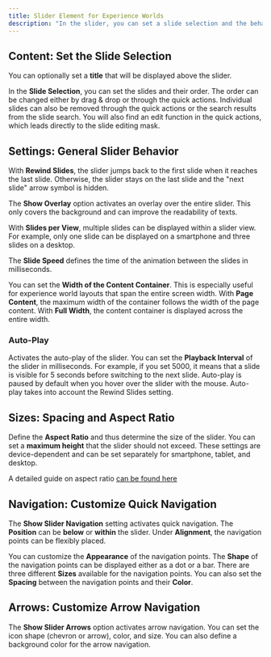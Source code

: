 ```yaml
---
title: Slider Element for Experience Worlds
description: "In the slider, you can set a slide selection and the behavior and appearance of the slider. You can find the slider element in the block selection group Elysium Blocks in the Experience Worlds."
---
```


## Content: Set the Slide Selection

You can optionally set a **title** that will be displayed above the slider.

In the **Slide Selection**, you can set the slides and their order. The order can be changed either by drag & drop or through the quick actions. Individual slides can also be removed through the quick actions or the search results from the slide search. You will also find an edit function in the quick actions, which leads directly to the slide editing mask.

## Settings: General Slider Behavior

With **Rewind Slides**, the slider jumps back to the first slide when it reaches the last slide. Otherwise, the slider stays on the last slide and the "next slide" arrow symbol is hidden.

The **Show Overlay** option activates an overlay over the entire slider. This only covers the background and can improve the readability of texts.

With **Slides per View**, multiple slides can be displayed within a slider view. For example, only one slide can be displayed on a smartphone and three slides on a desktop.

The **Slide Speed** defines the time of the animation between the slides in milliseconds.

You can set the **Width of the Content Container**. This is especially useful for experience world layouts that span the entire screen width.
With **Page Content**, the maximum width of the container follows the width of the page content. With **Full Width**, the content container is displayed across the entire width.

### Auto-Play

Activates the auto-play of the slider. You can set the **Playback Interval** of the slider in milliseconds. For example, if you set 5000, it means that a slide is visible for 5 seconds before switching to the next slide. Auto-play is paused by default when you hover over the slider with the mouse. Auto-play takes into account the Rewind Slides setting.

## Sizes: Spacing and Aspect Ratio

Define the **Aspect Ratio** and thus determine the size of the slider. You can set a **maximum height** that the slider should not exceed. These settings are device-dependent and can be set separately for smartphone, tablet, and desktop.

A detailed guide on aspect ratio [can be found here](/en/guides/sizing-and-aspect-ratio)

## Navigation: Customize Quick Navigation
The **Show Slider Navigation** setting activates quick navigation. The **Position** can be **below** or **within** the slider. Under **Alignment**, the navigation points can be flexibly placed.

You can customize the **Appearance** of the navigation points. The **Shape** of the navigation points can be displayed either as a dot or a bar. There are three different **Sizes** available for the navigation points. You can also set the **Spacing** between the navigation points and their **Color**.

## Arrows: Customize Arrow Navigation
The **Show Slider Arrows** option activates arrow navigation. You can set the icon shape (chevron or arrow), color, and size. You can also define a background color for the arrow navigation.
